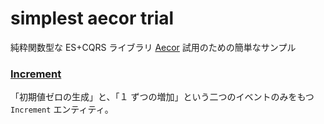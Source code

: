 # simplest aecor trial
純粋関数型な ES+CQRS ライブラリ [Aecor](https://github.com/notxcain/aecor) 試用のための簡単なサンプル

### [Increment](modules/simplest/README.md)
「初期値ゼロの生成」と、「１ ずつの増加」という二つのイベントのみをもつ `Increment` エンティティ。

